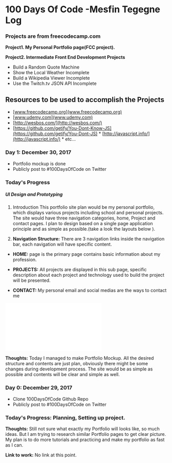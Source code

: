 #  100 Days Of Code -Mesfin Tegegne Log

### Projects are from freecodecamp.com


**Project1. My Personal Portfolio page(FCC project).**

**Project2.  Intermediate Front End Development Projects**

* Build a Random Quote Machine
* Show the Local Weather Incomplete 
* Build a Wikipedia Viewer Incomplete 
* Use the Twitch.tv JSON API Incomplete 
## Resources to be  used to accomplish the Projects
   * [www.freecodecamp.org](www.freecodecamp.org)
   * [www.udemy.com](www.udemy.com)
   * [http://wesbos.com/](http://wesbos.com/)
   * [https://github.com/getify/You-Dont-Know-JS](https://github.com/getify/You-Dont-JS)
    * [http://javascript.info/](http://javascript.info/)
    * etc...

 ### Day 1: December 30, 2017
  * Portfolio mockup is done
  * Publicly post to #100DaysOfCode on Twitter

### Today's Progress
##### UI Design and Prototyping

1. Introduction
This portfolio site plan would be my personal portfolio, which displays various projects including school and personal projects. The site would have three navigation categories, home, Project and contact pages. I plan to design based on a single page application principle and as simple as possible.(take a look the layouts below ).

2.	**Navigation Structure:**
There are 3 navigation links inside the navigation bar, each navigation will have specific content.

-	**HOME:**
 page is the primary page contains basic information about my profession.
-	**PROJECTS:**
   All projects are displayed in this sub page, specific description about each project and technology used to build the project will be presented.

-	**CONTACT:**
My personal email and social medias are the ways to contact me



![mock up](mockup1.1.pdf)


**Thoughts:** Today I  managed to make Portfolio Mockup. All the desired structure and contents are just plan, obviously there might be some changes during development process. The site would be as simple as possible and contents will be clear and simple as well.

 ### Day 0: December 29, 2017
* Clone 100DaysOfCode Github Repo
* Publicly post to #100DaysOfCode on Twitter

### **Today's Progress**: Planning, Setting up project.

**Thoughts:** Still not sure what exactly my Portfolio will looks like, so much ideas. But I am trying to research similar Portfolio pages to get clear picture. My plan is to do more tutorials and practicing and make my portfolio as fast as I can.

**Link to work:** No link at this point.
